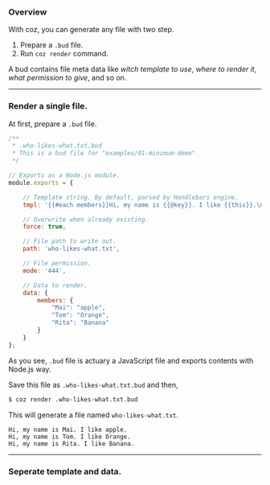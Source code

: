 ### Overview

With coz, you can generate any file with two step.

1. Prepare a `.bud` file.
2. Run `coz render` command.

A bud contains file meta data like *witch template to use*, *where to render it*, *what permission to give*, and so on.
___

### Render a single file.

At first,  prepare a `.bud` file.

```javascript
/**
 * .who-likes-what.txt.bud
 * This is a bud file for "examples/01-minimum-demo"
 */

// Exports as a Node.js module.
module.exports = {

    // Template string. By default, parsed by Handlebars engine.
    tmpl: '{{#each members}}Hi, my name is {{@key}}. I like {{this}}.\n{{/each}}',

    // Overwrite when already existing.
    force: true,

    // File path to write out.
    path: 'who-likes-what.txt',

    // File permission.
    mode: '444',

    // Data to render.
    data: {
        members: {
            "Mai": "apple",
            "Tom": "Orange",
            "Rita": "Banana"
        }
    }
};

```

As you see, `.bud` file is actuary a JavaScript file and exports contents with Node.js way.

Save this file as `.who-likes-what.txt.bud` and then,

```bash
$ coz render .who-likes-what.txt.bud
```

This will generate a file named `who-likes-what.txt`.

```
Hi, my name is Mai. I like apple.
Hi, my name is Tom. I like Orange.
Hi, my name is Rita. I like Banana.

```

___

### Seperate template and data.

```javascript

```